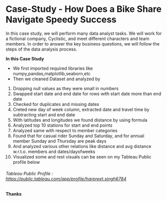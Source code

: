 # Case-Study - How Does a Bike Share Navigate Speedy Success

 In this case study, we will perform many data analyst tasks. We will work for a fictional company, Cyclistic, and meet different characters and team members. In order to answer the key business questions, we will follow the steps of the data analysis process. 
  
 **In this Case Study**

* We first imported required libraries like numpy,pandas,matplotlib,seaborn,etc
* Then we cleaned Dataset and analyzed by 
1. Dropping null values as they were small in numbers 
2. Swapped start date and end date for rows with start date more than end date
3. Checked for duplicates and missing dates
4. Creted new day of week column, extracted date and travel time by subtracting start and end date
5. With latitudes and longitudes we found distance by using formula
6. Analyzed top 10 stations for start and end points
7. Analyzed same with respect to member categories
8. Found that for casual rider Sunday and Saturday, and for annual member Sunday and Thursday are peak days
9. And analyzed various other relations like distance and avg distance w.r.t.o. members and dates/dayofweeks
10. Visualized some and rest visuals can be seen on my Tableau Public profile below

###### Tableau Public Profile :  <https://public.tableau.com/app/profile/harpreet.singh6784>
#### Thanks
